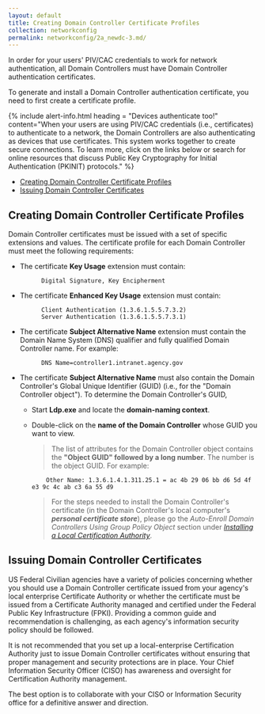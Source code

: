 ```yaml
---
layout: default
title: Creating Domain Controller Certificate Profiles
collection: networkconfig
permalink: networkconfig/2a_newdc-3.md/
---
```

In order for your users' PIV/CAC credentials to work for network authentication, all Domain Controllers must have Domain Controller authentication certificates. <!--This type of certificate is for a Certification Authority? Should say that here.--> 

To generate and install a Domain Controller authentication certificate, you need to first create a certificate profile.

{% include alert-info.html heading = "Devices authenticate too!" content="When your users are using PIV/CAC credentials (i.e., certificates) to authenticate to a network, the Domain Controllers are also authenticating as devices that use certificates. This system works together to create secure connections. To learn more, click on the links below or search for online resources that discuss Public Key Cryptography for Initial Authentication (PKINIT) protocols." %}

* [Creating Domain Controller Certificate Profiles](#creating-domain-controller-certificate-profiles)
* [Issuing Domain Controller Certificates](#issuing-domain-controller-certificates)

## Creating Domain Controller Certificate Profiles <!--Are profiles are being created here? "Created" is never used in this section. Should Certification Authority be mentioned here somewhere?-->

Domain Controller certificates must be issued with a set of specific extensions and values. The certificate profile for each Domain Controller must meet the following requirements: <!--What actions is the system administrator taking to create the profile? This gives information but nearly no instructions.-->

- The certificate **Key Usage** extension must contain:

            Digital Signature, Key Encipherment

- The certificate **Enhanced Key Usage** extension must contain:

            Client Authentication (1.3.6.1.5.5.7.3.2)
            Server Authentication (1.3.6.1.5.5.7.3.1)

- The certificate **Subject Alternative Name** extension must contain the Domain Name System (DNS) qualifier and fully qualified Domain Controller name. For example:

            DNS Name=controller1.intranet.agency.gov

- The certificate **Subject Alternative Name** must also contain the Domain Controller's Global Unique Identifier (GUID) (i.e., for the "Domain Controller object"). To determine the Domain Controller's GUID,

  * Start **Ldp.exe** and locate the **domain-naming context**. 
  * Double-click on the **name of the Domain Controller** whose GUID you want to view.
  
    > The list of attributes for the Domain Controller object contains the **"Object GUID" followed by a long number**. The number is the object GUID. For example:

            Other Name: 1.3.6.1.4.1.311.25.1 = ac 4b 29 06 bb d6 5d 4f e3 9c 4c ab c3 6a 55 d9

    > For the steps needed to install the Domain Controller's certificate (in the Domain Controller's local computer's **_personal certificate store_**), please go the _Auto-Enroll Domain Controllers Using Group Policy Object_ section under [_Installing a Local Certification Authority_]({{site.baseurl}}/local-certification-authority). <!--Is this the correct section to link to? Proper linking method?-->

## Issuing Domain Controller Certificates <!--Jordan added this back in. It seems that this could be the first section instead of the second, because it gives things to think about before taking any steps.-->

US Federal Civilian agencies have a variety of policies concerning whether you should use a Domain Controller certificate issued from your agency's local enterprise Certificate Authority or whether the certificate must be issued from a Certificate Authority managed and certified under the Federal Public Key Infrastructure (FPKI). Providing a common guide and recommendation is challenging, as each agency's information security policy should be followed.

It is not recommended that you set up a local-enterprise Certification Authority just to issue Domain Controller certificates without ensuring that proper management and security protections are in place. Your Chief Information Security Officer (CISO) has awareness and oversight for Certification Authority management.

The best option is to collaborate with your CISO or Information Security office for a definitive answer and direction.
